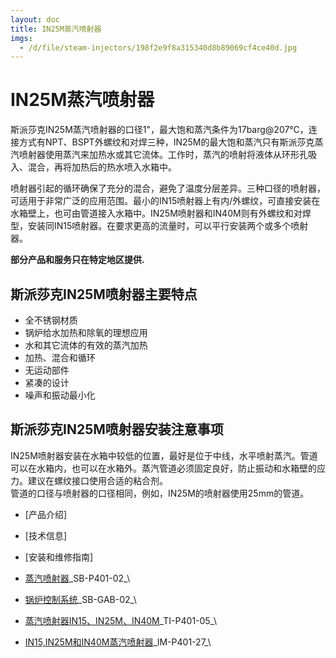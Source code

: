 ```yaml
---
layout: doc
title: IN25M蒸汽喷射器
imgs:
  - /d/file/steam-injectors/198f2e9f8a315340d8b89069cf4ce40d.jpg
---
```


# IN25M蒸汽喷射器

斯派莎克IN25M蒸汽喷射器的口径1"，最大饱和蒸汽条件为17barg@207℃，连接方式有NPT、BSPT外螺纹和对焊三种，IN25M的最大饱和蒸汽只有斯派莎克蒸汽喷射器使用蒸汽来加热水或其它流体。工作时，蒸汽的喷射将液体从环形孔吸入、混合，再将加热后的热水喷入水箱中。

喷射器引起的循环确保了充分的混合，避免了温度分层差异。三种口径的喷射器，可适用于非常广泛的应用范围。最小的IN15喷射器上有内/外螺纹，可直接安装在水箱壁上，也可由管道接入水箱中。IN25M喷射器和IN40M则有外螺纹和对焊型，安装同IN15喷射器。在要求更高的流量时，可以平行安装两个或多个喷射器。

**部分产品和服务只在特定地区提供.**

## 斯派莎克IN25M喷射器主要特点

- 全不锈钢材质
- 锅炉给水加热和除氧的理想应用
- 水和其它流体的有效的蒸汽加热
- 加热、混合和循环
- 无运动部件
- 紧凑的设计
- 噪声和振动最小化

## 斯派莎克IN25M喷射器安装注意事项

IN25M喷射器安装在水箱中较低的位置，最好是位于中线，水平喷射蒸汽。管道可以在水箱内，也可以在水箱外。蒸汽管道必须固定良好，防止振动和水箱壁的应力。建议在螺纹接口使用合适的粘合剂。  
管道的口径与喷射器的口径相同，例如，IN25M的喷射器使用25mm的管道。

- [产品介绍]
- [技术信息]
- [安装和维修指南]

- [蒸汽喷射器](https://assets.spiraxvalve.com/pdf/SB-P401-02-蒸汽喷射器.pdf)\_SB-P401-02\_\
- [锅炉控制系统](https://assets.spiraxvalve.com/pdf/SB-GAB-02-锅炉控制系统.pdf)\_SB-GAB-02\_\

- [蒸汽喷射器IN15、IN25M、IN40M](https://assets.spiraxvalve.com/pdf/TI-P401-05-蒸汽喷射器IN15、IN25M、IN40M.pdf)\_TI-P401-05\_\

- [IN15,IN25M和IN40M蒸汽喷射器](https://assets.spiraxvalve.com/pdf/IM-P401-27-IN15,IN25M和IN40M蒸汽喷射器.pdf)\_IM-P401-27\_\
